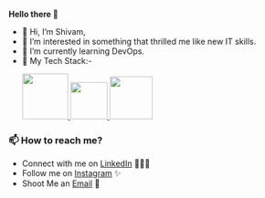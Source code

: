 **Hello there 👋**
- 👋 Hi, I’m Shivam,
- 👀 I’m interested in something that thrilled me like new IT skills.
- 🌱 I’m currently learning DevOps.
- 🚀 My Tech Stack:- <p float="left">
  <a href="https://www.docker.com/" target="_blank" >
    <img src="https://raw.githubusercontent.com/itsksaurabh/itsksaurabh/master/assets/docker.gif"  height="80" /> 
  </a>
  <a href="https://docs.gitlab.com/ee/ci/" target="_blank" >
    <img src="https://raw.githubusercontent.com/itsksaurabh/itsksaurabh/master/assets/cicd.gif"  height="65" />
  <a href="https://aws.amazon.com/" target="_blank" >
    <img src="https://raw.githubusercontent.com/itsksaurabh/itsksaurabh/master/assets/aws.gif"  height="75" />
  </a>
 </p>
  
### 📫 How to reach me?

 - Connect with me on [LinkedIn](https://www.linkedin.com/in/shivam-wakade-085307252/) 👨🏻‍💻
 - Follow me on [Instagram](https://www.instagram.com/shivam_wakade/) ✨
 - Shoot Me an [Email](mailto:wearemello19@gmail.com) 💌
 

<!---
ShivamWakade/ShivamWakade is a ✨ special ✨ repository because its `README.md` (this file) appears on your GitHub profile.
You can click the Preview link to take a look at your changes.
--->
